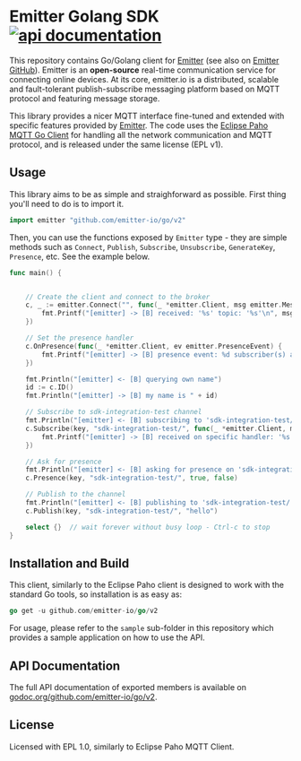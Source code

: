# Emitter Golang SDK [![api documentation](http://b.repl.ca/v1/api-documentation-green.png)](https://godoc.org/github.com/emitter-io/go)
This repository contains Go/Golang client for [Emitter](https://emitter.io) (see also on [Emitter GitHub](https://github.com/emitter-io/emitter)). Emitter is an **open-source** real-time communication service for connecting online devices. At its core, emitter.io is a distributed, scalable and fault-tolerant publish-subscribe messaging platform based on MQTT protocol and featuring message storage.

This library provides a nicer MQTT interface fine-tuned and extended with specific features provided by [Emitter](https://emitter.io). The code uses the [Eclipse Paho MQTT Go Client](https://github.com/eclipse/paho.mqtt.golang) for handling all the network communication and MQTT protocol, and is released under the same license (EPL v1). 

## Usage

This library aims to be as simple and straighforward as possible. First thing you'll need to do is to import it.

```go
import emitter "github.com/emitter-io/go/v2"
```

Then, you can use the functions exposed by `Emitter` type - they are simple methods such as `Connect`, `Publish`, `Subscribe`, `Unsubscribe`, `GenerateKey`, `Presence`, etc. See the example below.

```go
func main() {


	// Create the client and connect to the broker
	c, _ := emitter.Connect("", func(_ *emitter.Client, msg emitter.Message) {
		fmt.Printf("[emitter] -> [B] received: '%s' topic: '%s'\n", msg.Payload(), msg.Topic())
	})

	// Set the presence handler
	c.OnPresence(func(_ *emitter.Client, ev emitter.PresenceEvent) {
		fmt.Printf("[emitter] -> [B] presence event: %d subscriber(s) at topic: '%s'\n", len(ev.Who), ev.Channel)
	})

	fmt.Println("[emitter] <- [B] querying own name")
	id := c.ID()
	fmt.Println("[emitter] -> [B] my name is " + id)

	// Subscribe to sdk-integration-test channel
	fmt.Println("[emitter] <- [B] subscribing to 'sdk-integration-test/'")
	c.Subscribe(key, "sdk-integration-test/", func(_ *emitter.Client, msg emitter.Message) {
		fmt.Printf("[emitter] -> [B] received on specific handler: '%s' topic: '%s'\n", msg.Payload(), msg.Topic())
	})

	// Ask for presence
	fmt.Println("[emitter] <- [B] asking for presence on 'sdk-integration-test/'")
	c.Presence(key, "sdk-integration-test/", true, false)

	// Publish to the channel
	fmt.Println("[emitter] <- [B] publishing to 'sdk-integration-test/'")
	c.Publish(key, "sdk-integration-test/", "hello")

	select {}  // wait forever without busy loop - Ctrl-c to stop
}
```

## Installation and Build

This client, similarly to the Eclipse Paho client is designed to work with the standard Go tools, so installation is as easy as:

```go
go get -u github.com/emitter-io/go/v2
```

For usage, please refer to the `sample` sub-folder in this repository which provides a sample application on how to use the API.

## API Documentation

The full API documentation of exported members is available on [godoc.org/github.com/emitter-io/go/v2](https://godoc.org/github.com/emitter-io/go/v2).

## License

Licensed with EPL 1.0, similarly to Eclipse Paho MQTT Client.
